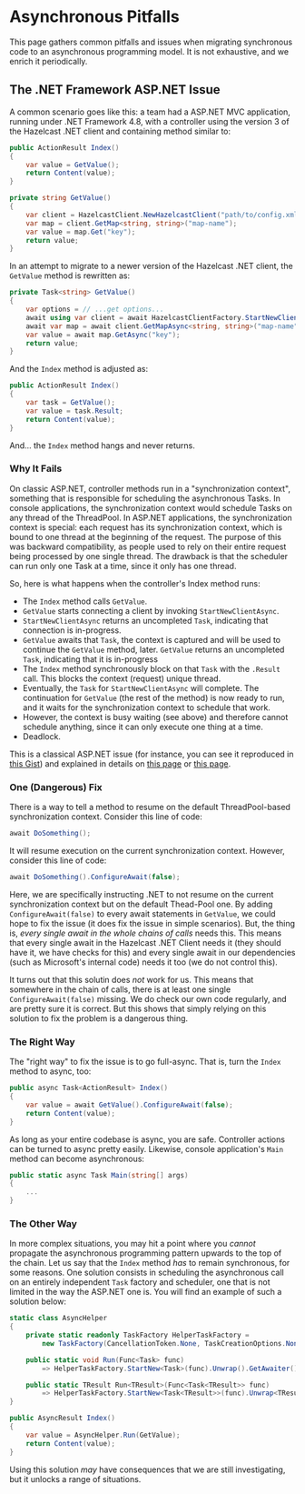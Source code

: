 # Asynchronous Pitfalls

This page gathers common pitfalls and issues when migrating synchronous code to an asynchronous programming model. It is not exhaustive, and we enrich it periodically.

## The .NET Framework ASP.NET Issue

A common scenario goes like this: a team had a ASP.NET MVC application, running under .NET Framework 4.8, with a controller using the version 3 of the Hazelcast .NET client and containing method similar to:
```csharp
public ActionResult Index()
{
    var value = GetValue();
    return Content(value);
}

private string GetValue()
{
    var client = HazelcastClient.NewHazelcastClient("path/to/config.xml");
    var map = client.GetMap<string, string>("map-name");
    var value = map.Get("key");
    return value;
}
```

In an attempt to migrate to a newer version of the Hazelcast .NET client, the `GetValue` method is rewritten as:
```csharp
private Task<string> GetValue()
{
    var options = // ...get options...
    await using var client = await HazelcastClientFactory.StartNewClientAsync(options);
    await var map = await client.GetMapAsync<string, string>("map-name");
    var value = await map.GetAsync("key");
    return value;
}
```

And the `Index` method is adjusted as:
```csharp
public ActionResult Index()
{
    var task = GetValue();
    var value = task.Result;
    return Content(value);
}
```

And... the `Index` method hangs and never returns.

### Why It Fails

On classic ASP.NET, controller methods run in a "synchronization context", something that is responsible for scheduling the asynchronous Tasks. In console applications, the synchronization context would schedule Tasks on any thread of the ThreadPool. In ASP.NET applications, the synchronization context is special: each request has its synchronization context, which is bound to one thread at the beginning of the request. The purpose of this was backward compatibility, as people used to rely on their entire request being processed by one single thread. The drawback is that the scheduler can run only one Task at a time, since it only has one thread.

So, here is what happens when the controller's Index method runs:
* The `Index` method calls `GetValue`.
* `GetValue` starts connecting a client by invoking `StartNewClientAsync`.
* `StartNewClientAsync` returns an uncompleted `Task`, indicating that connection is in-progress.
* `GetValue` awaits that `Task`, the context is captured and will be used to continue the `GetValue` method, later. `GetValue` returns an uncompleted `Task`, indicating that it is in-progress
* The `Index` method synchronously block on that `Task` with the `.Result` call. This blocks the context (request) unique thread.
* Eventually, the `Task` for `StartNewClientAsync` will complete. The continuation for `GetValue` (the rest of the method) is now ready to run, and it waits for the synchronization context to schedule that work.
* However, the context is busy waiting (see above) and therefore cannot schedule anything, since it can only execute one thing at a time.
* Deadlock.

This is a classical ASP.NET issue (for instance, you can see it reproduced in [this Gist](https://gist.github.com/leonardochaia/98ce57bcee39c18d88682424a6ffe305)) and explained in details on [this page](https://www.c-sharpcorner.com/article/understanding-synchronization-context-task-configureawait-in-action/) or [this page](https://blog.stephencleary.com/2012/07/dont-block-on-async-code.html).

### One (Dangerous) Fix

There is a way to tell a method to resume on the default ThreadPool-based synchronization context. Consider this line of code:
```csharp
await DoSomething();
```

It will resume execution on the current synchronization context. However, consider this line of code:
```csharp
await DoSomething().ConfigureAwait(false);
```

Here, we are specifically instructing .NET to not resume on the current synchronization context but on the default Thead-Pool one. By adding `ConfigureAwait(false)` to every await statements in `GetValue`, we could hope to fix the issue (it does fix the issue in simple scenarios). But, the thing is, *every single await in the whole chains of calls* needs this. This means that every single await in the Hazelcast .NET Client needs it (they should have it, we have checks for this) and every single await in our dependencies (such as Microsoft's internal code) needs it too (we do not control this).

It turns out that this solutin does *not* work for us. This means that somewhere in the chain of calls, there is at least one single `ConfigureAwait(false)` missing. We do check our own code regularly, and are pretty sure it is correct. But this shows that simply relying on this solution to fix the problem is a dangerous thing.

### The Right Way

The "right way" to fix the issue is to go full-async. That is, turn the `Index` method to async, too:
```csharp
public async Task<ActionResult> Index()
{
    var value = await GetValue().ConfigureAwait(false);
    return Content(value);
}
```

As long as your entire codebase is async, you are safe. Controller actions can be turned to async pretty easily. Likewise, console application's `Main` method can become asynchronous:
```csharp
public static async Task Main(string[] args)
{
    ...
}
```

### The Other Way

In more complex situations, you may hit a point where you *cannot* propagate the asynchronous programming pattern upwards to the top of the chain. Let us say that the `Index` method *has* to remain synchronous, for some reasons. One solution consists in scheduling the asynchronous call on an entirely independent `Task` factory and scheduler, one that is not limited in the way the ASP.NET one is. You will find an example of such a solution below:
```csharp
static class AsyncHelper
{
    private static readonly TaskFactory HelperTaskFactory =
        new TaskFactory(CancellationToken.None, TaskCreationOptions.None, TaskContinuationOptions.None, TaskScheduler.Default);

    public static void Run(Func<Task> func)
        => HelperTaskFactory.StartNew<Task>(func).Unwrap().GetAwaiter().GetResult();

    public static TResult Run<TResult>(Func<Task<TResult>> func)
        => HelperTaskFactory.StartNew<Task<TResult>>(func).Unwrap<TResult>().GetAwaiter().GetResult();
}

public AsyncResult Index()
{
    var value = AsyncHelper.Run(GetValue);
    return Content(value);
}
```

Using this solution *may* have consequences that we are still investigating, but it unlocks a range of situations.